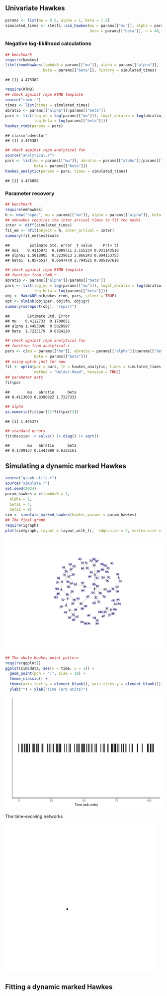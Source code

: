 
## Univariate Hawkes

``` r
params <- list(mu = 0.5, alpha = 1, beta = 1.5)
simulated_times <- stelfi::sim_hawkes(mu = params[["mu"]], alpha = params[["alpha"]], 
                                      beta = params[["beta"]], n = 40, seed = 654)
```

### Negative log-liklihood calculations

``` r
## benchmark
require(hawkes)
likelihoodHawkes(lambda0 = params[["mu"]], alpha = params[["alpha"]], 
                 beta = params[["beta"]], history = simulated_times)
```

    ## [1] 4.475382

``` r
require(RTMB)
## check against repo RTMB template
source("rtmb.r") 
times <- list(times = simulated_times)
abratio <- params[["alpha"]]/params[["beta"]]
pars <- list(log_mu = log(params[["mu"]]), logit_abratio = log(abratio/(1 - abratio)), 
             log_beta = log(params[["beta"]]))
hawkes_rtmb(params = pars)
```

    ## class='advector'
    ## [1] 4.475382

``` r
## check against repo analytical fun
source("analytical.r")
pars <- list(mu = params[["mu"]], abratio = params[["alpha"]]/params[["beta"]], 
             beta = params[["beta"]])
hawkes_analytic(params = pars, times = simulated_times)
```

    ## [1] 4.476058

### Parameter recovery

``` r
## benchmark
require(emhawkes)
h <- new("hspec", mu = params[["mu"]], alpha = params[["alpha"]], beta = params[["beta"]])
## emhawkes requires the inter arrival times to fit the model
inter <- diff(simulated_times)
fit_em <- hfit(object = h, inter_arrival = inter)
summary(fit_em)$estimate
```

    ##         Estimate Std. error  t value     Pr(> t)
    ## mu1    0.4115873  0.1909711 2.155234 0.031143510
    ## alpha1 1.5018005  0.5239613 2.866243 0.004153753
    ## beta1  1.8576517  0.6647470 2.794525 0.005197610

``` r
## check against repo RTMB template
## function from rtmb.r
abratio <- params[["alpha"]]/params[["beta"]]
pars <- list(log_mu = log(params[["mu"]]), logit_abratio = log(abratio/(1 - abratio)), 
             log_beta = log(params[["beta"]]))
obj <- MakeADFun(hawkes_rtmb, pars, silent = TRUE)
opt <- nlminb(obj$par, obj$fn, obj$gr)
summary(sdreport(obj), "report")
```

    ##        Estimate Std. Error
    ## mu    0.4112733  0.1709051
    ## alpha 1.4453096  0.5029997
    ## beta  1.7225179  0.6324220

``` r
## check against repo analytical fun
## function from analytical.r
pars <- c(mu = params[["mu"]], abratio = params[["alpha"]]/params[["beta"]], 
             beta = params[["beta"]])
## using optim just for now
fit <- optim(par = pars, fn = hawkes_analytic, times = simulated_times, 
             method = "Nelder-Mead", hessian = TRUE)
## parameter ests
fit$par
```

    ##        mu   abratio      beta 
    ## 0.4113093 0.8390022 1.7227333

``` r
## alpha
as.numeric(fit$par[2]*fit$par[3])
```

    ## [1] 1.445377

``` r
## standard errors
fit$hessian |> solve() |> diag() |> sqrt()
```

    ##        mu   abratio      beta 
    ## 0.1709137 0.1443989 0.6325161

## Simulating a dynamic marked Hawkes

``` r
source("graph_utils.r")
source("simulate.r")
set.seed(2024)
param_hawkes = c(lambda0 = 1,
  alpha = 1,
  beta1 = 4,
  beta2 = 8)
sim <- simulate_marked_hawkes(hawkes_params = param_hawkes)
## The final graph
require(igraph)
plot(sim$graph, layout = layout_with_fr,  edge.size = 2, vertex.size = 3,  edge.size = 2, vertex.size = 3)
```

![](README_files/figure-gfm/unnamed-chunk-8-1.png)<!-- -->

``` r
## The whole Hawkes point pattern
require(ggplot2)
ggplot(sim$data, aes(x = time, y = 1)) +
  geom_point(pch = "|", size = 10) +
  theme_classic() +
  theme(axis.text.y = element_blank(), axis.ticks.y = element_blank()) +
  ylab("") + xlab("Time (arb units)")
```

![](README_files/figure-gfm/unnamed-chunk-8-2.png)<!-- -->

The time-evolving networks

![](MY_GIF.gif)

## Fitting a dynamic marked Hawkes
